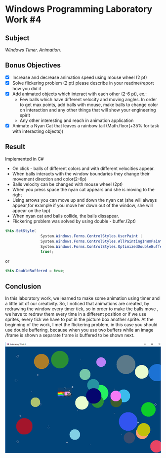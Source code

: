 # Windows Programming Laboratory Work #4
## Subject
_Windows Timer. Animation._

## Bonus Objectives

- [x] Increase and decrease animation speed using mouse wheel (2 pt)
- [x] Solve flickering problem (2 pt) please describe in your readme/report how you did it
- [x] Add animated objects which interact with each other (2-6 pt), ex.:
    - Few balls which have different velocity and moving angles. In order to get max points, add balls with mouse, make balls to change color on interaction and any other things that will show your engineering spirit
    - Any other interesting and reach in animation application
- [x] Animate a Nyan Cat that leaves a rainbow tail (Math.floor(+35% for task with interacting objects))

## Result
Implemented in C#
* On click - balls of different colors and with different velocities appear.
* When balls interacts with the window boundaries they change their movement direction and color(2-6p)
* Balls velocity can be changed with mouse wheel (2pt)
* When you press space the nyan cat appears  and she is moving to the right
* Using arrows you can move up and down the nyan cat (she will always appear,for example if you move her down out of the window, she will appear on the top)
* When nyan cat and balls collide, the balls dissapear.
* Flickering problem was solved by using double - buffer.(2pt)

```C#
this.SetStyle(
                System.Windows.Forms.ControlStyles.UserPaint |
                System.Windows.Forms.ControlStyles.AllPaintingInWmPaint |
                System.Windows.Forms.ControlStyles.OptimizedDoubleBuffer,
                true);
```
or 
```C#
this.DoubleBuffered = true;
```

  ## Conclusion
In this laboratory work, we learned to make some animation using timer and a little bit of our creativity. So, I noticed that animations
are created, by redrawing the window every timer tick, so in order to make the balls move , we have to redraw them every time in a
different position or if we use sprites, every tick we have to put in the picture box another sprite.
At the beginning of the work, I met the flickering problem, in this case you should use double buffering, because when you use two buffers
while an image /frame is shown a separate frame is buffered to be shown next. 

![screen1](Results/screen2.png)
